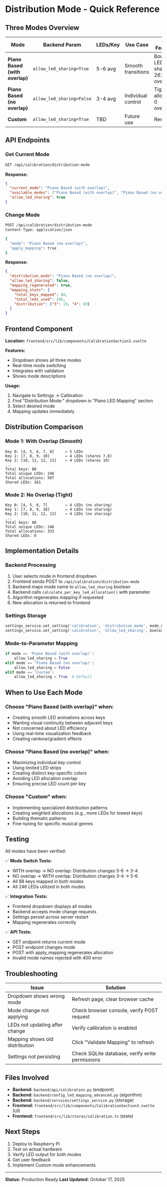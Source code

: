 # Distribution Mode - Quick Reference

## Three Modes Overview

| Mode | Backend Param | LEDs/Key | Use Case | Key Features |
|------|---------------|----------|----------|--------------|
| **Piano Based (with overlap)** | `allow_led_sharing=True` | 5-6 avg | Smooth transitions | Boundary LEDs shared, 261 overlaps |
| **Piano Based (no overlap)** | `allow_led_sharing=False` | 3-4 avg | Individual control | Tight allocation, 0 overlaps |
| **Custom** | `allow_led_sharing=True` | TBD | Future use | Reserved |

## API Endpoints

### Get Current Mode
```bash
GET /api/calibration/distribution-mode
```

**Response:**
```json
{
  "current_mode": "Piano Based (with overlap)",
  "available_modes": ["Piano Based (with overlap)", "Piano Based (no overlap)", "Custom"],
  "allow_led_sharing": true
}
```

### Change Mode
```bash
POST /api/calibration/distribution-mode
Content-Type: application/json

{
  "mode": "Piano Based (no overlap)",
  "apply_mapping": true
}
```

**Response:**
```json
{
  "distribution_mode": "Piano Based (no overlap)",
  "allow_led_sharing": false,
  "mapping_regenerated": true,
  "mapping_stats": {
    "total_keys_mapped": 88,
    "total_leds_used": 246,
    "distribution": {"3": 19, "4": 69}
  }
}
```

## Frontend Component

**Location:** `frontend/src/lib/components/CalibrationSection3.svelte`

**Features:**
- Dropdown shows all three modes
- Real-time mode switching
- Integrates with validation
- Shows mode descriptions

**Usage:**
1. Navigate to Settings → Calibration
2. Find "Distribution Mode:" dropdown in "Piano LED Mapping" section
3. Select desired mode
4. Mapping updates immediately

## Distribution Comparison

### Mode 1: With Overlap (Smooth)
```
Key 0: [4, 5, 6, 7, 8]     ← 5 LEDs
Key 1: [7, 8, 9, 10]       ← 4 LEDs (shares 7,8)
Key 2: [10, 11, 12, 13]    ← 4 LEDs (shares 10)
...
Total keys: 88
Total unique LEDs: 246
Total allocations: 507
Shared LEDs: 261
```

### Mode 2: No Overlap (Tight)
```
Key 0: [4, 5, 6, 7]        ← 4 LEDs (no sharing)
Key 1: [7, 8, 9, 10]       ← 4 LEDs (no sharing)
Key 2: [10, 11, 12, 13]    ← 4 LEDs (no sharing)
...
Total keys: 88
Total unique LEDs: 246
Total allocations: 333
Shared LEDs: 0
```

## Implementation Details

### Backend Processing
1. User selects mode in frontend dropdown
2. Frontend sends POST to `/api/calibration/distribution-mode`
3. Backend maps mode name to `allow_led_sharing` boolean
4. Backend calls `calculate_per_key_led_allocation()` with parameter
5. Algorithm regenerates mapping if requested
6. New allocation is returned to frontend

### Settings Storage
```python
settings_service.set_setting('calibration', 'distribution_mode', mode_name)
settings_service.set_setting('calibration', 'allow_led_sharing', boolean)
```

### Mode-to-Parameter Mapping
```python
if mode == 'Piano Based (with overlap)':
    allow_led_sharing = True
elif mode == 'Piano Based (no overlap)':
    allow_led_sharing = False
elif mode == 'Custom':
    allow_led_sharing = True  # Default
```

## When to Use Each Mode

### Choose "Piano Based (with overlap)" when:
- Creating smooth LED animations across keys
- Wanting visual continuity between adjacent keys
- Not concerned about LED efficiency
- Using real-time visualization feedback
- Creating rainbow/gradient effects

### Choose "Piano Based (no overlap)" when:
- Maximizing individual key control
- Using limited LED strips
- Creating distinct key-specific colors
- Avoiding LED allocation overlap
- Ensuring precise LED count per key

### Choose "Custom" when:
- Implementing specialized distribution patterns
- Creating weighted allocations (e.g., more LEDs for lowest keys)
- Building thematic patterns
- Fine-tuning for specific musical genres

## Testing

All modes have been verified:

✅ **Mode Switch Tests:**
- WITH overlap → NO overlap: Distribution changes 5-6 → 3-4
- NO overlap → WITH overlap: Distribution changes 3-4 → 5-6
- All 88 keys mapped in both modes
- All 246 LEDs utilized in both modes

✅ **Integration Tests:**
- Frontend dropdown displays all modes
- Backend accepts mode change requests
- Settings persist across server restart
- Mapping regenerates correctly

✅ **API Tests:**
- GET endpoint returns current mode
- POST endpoint changes mode
- POST with apply_mapping regenerates allocation
- Invalid mode names rejected with 400 error

## Troubleshooting

| Issue | Solution |
|-------|----------|
| Dropdown shows wrong mode | Refresh page, clear browser cache |
| Mode change not applying | Check browser console, verify POST request |
| LEDs not updating after change | Verify calibration is enabled |
| Mapping shows old distribution | Click "Validate Mapping" to refresh |
| Settings not persisting | Check SQLite database, verify write permissions |

## Files Involved

- **Backend:** `backend/api/calibration.py` (endpoint)
- **Backend:** `backend/config_led_mapping_advanced.py` (algorithm)
- **Backend:** `backend/services/settings_service.py` (storage)
- **Frontend:** `frontend/src/lib/components/CalibrationSection3.svelte` (UI)
- **Frontend:** `frontend/src/lib/stores/calibration.ts` (state)

## Next Steps

1. Deploy to Raspberry Pi
2. Test on actual hardware
3. Verify LED output for both modes
4. Get user feedback
5. Implement Custom mode enhancements

---

**Status:** Production Ready
**Last Updated:** October 17, 2025
